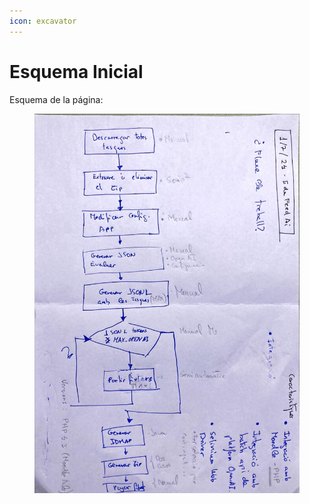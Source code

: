 ```yaml
---
icon: excavator
---
```


# Esquema Inicial

Esquema de la página:

<figure><img src=".gitbook/assets/240701 - EduFeedAi Esquema.jpg" alt=""><figcaption></figcaption></figure>
